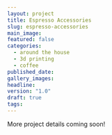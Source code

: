 ```yaml
---
layout: project
title: Espresso Accessories
slug: espresso-accessories
main_image: 
featured: false
categories:
  - around the house
  - 3d printing
  - coffee
published_date: 
gallery_images: 
headline: 
version: "1.0"
draft: true
tags:
---
```


More project details coming soon!